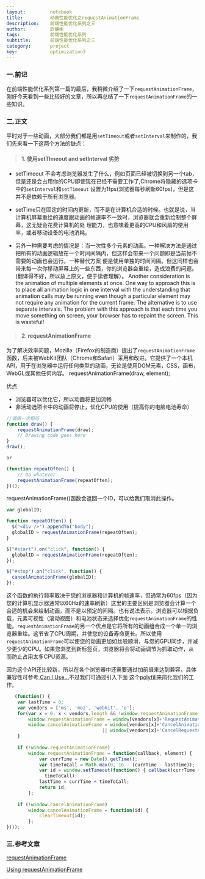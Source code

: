 ```yaml
---
layout:     	notebook
title:     	    动画性能优化之requestAnimationFrame
description:    前端性能优化系列之三
author:     	許健彬
tags:      	    前端性能优化系列
subtitle:     	前端性能优化系列之三
category:     	project
key:            optimization3
---
```


### 一.前记
在前端性能优化系列第一篇的最后，我稍微介绍了一下`requestAnimationFrame`，刚好今天看到一些比较好的文章，所以再总结了一下`requestAnimationFrame`的一些知识。

### 二.正文
平时对于一些动画，大部分我们都是用`setTimeout`或者`setInterval`来制作的，我们先来看一下这两个方法的缺点：

> #### 1. 使用setTImeout and setInterval 劣势

* setTimeout 不会考虑浏览器发生了什么，例如页面已经被切换到另一个tab，但是还是会占用你的CPU即使现在已经不需要工作了,Chrome将隐藏的选项卡中的`setInterval`和`setTimeout`
设置为1fps(浏览器每秒刷新60fps)，但是这并不是依赖于所有浏览器。
* setTime只在固定的时间内更新，而不是在计算机合适的时候。也就是说，当计算机屏幕重绘的速度跟动画的帧速率不一致时，浏览器就会重新绘制整个屏幕，这无疑会花费计算机的处
理能力，也意味着更高的CPU和风扇的使用率，或者移动设备的电池消耗。

* 另外一种需要考虑的情况是：当一次性多个元素的动画。一种解决方法是通过把所有的动画逻辑放在一个时间间隔内，但这样会带来一个问题即是当前帧不需要的动画也会运行。一种替代方案
便是使用单独的时间间隔。但这同样也会带来每一次你移动屏幕上的一些东西，你的浏览器会重绘，造成浪费的问题。(翻译得不好，所以放上原文，便于读者理解）。
Another consideration is the animation of multiple elements at once. One way to approach this is to place all animation logic in one interval with the understanding that animation calls may be running even though a particular element may not require any animation for the current frame. The alternative is to use separate intervals. The problem with this approach is that each time you move something on screen, your browser has to repaint the screen. This is wasteful! 

> #### 2. requestAnimationFrame 

为了解决效率问题，Mozilla（Firefox的制造商）提出了`requestAnimationFrame`函数，后来被WebKit团队（Chrome和Safari）采用和改进。它提供了一个本机API，用于在浏览器中运行任何类型的动画，无论是使用DOM元素，CSS，画布，WebGL或其他任何内容。
   requestAnimationFrame(draw, element);
  
优点

* 浏览器可以优化它，所以动画将更加流畅
* 非活动选项卡中的动画将停止，优化CPU的使用（提高你的电脑电池寿命）
 
```javascript
//调用一次即可
function draw() {
    requestAnimationFrame(draw);
    // Drawing code goes here
}
draw();

or

(function repeatOften() {
    // Do whatever
    requestAnimationFrame(repeatOften);
})();
```

requestAnimationFrame()函数会返回一个ID，可以给我们取消此操作。

```javascript
var globalID;

function repeatOften() {
  $("<div />").appendTo("body");
  globalID = requestAnimationFrame(repeatOften);
}

$("#start").on("click", function() {
  globalID = requestAnimationFrame(repeatOften);
});

$("#stop").on("click", function() {
  cancelAnimationFrame(globalID);
});
```


这个函数的执行频率取决于您的浏览器和计算机的帧速率，但通常为60fps（因为您的计算机显示器通常以60Hz的速率刷新）这里的主要区别是浏览器会计算一个合适的机会来绘制动画，而不是以预定的间隔。也有说法表示，浏览器可以根据负载，元素可视性（滚动视图）和电池状态来选择优化`requestAnimationFrame`的性能。`requestAnimationFrame`的另一个优点是它将所有的动画组合成一个单一的浏览器重绘。这节省了CPU周期，并使您的设备寿命更长。所以使用`requestAnimationFrame`可以使您的动画更加如丝般顺滑，与您的GPU同步，并减少更少的CPU。如果您浏览到新标签页，浏览器将会将动画调节为抓取动作，从而防止占用太多CPU资源。

因为这个API还比较新，所以在各个浏览器中还需要通过加前缀来达到兼容，具体兼容性可参考[ Can I Use...](http://caniuse.com/#feat=requestanimationframe)不过我们可通过引入下面
这个[polyfill](https://gist.github.com/paulirish/1579671)来简化我们的工作。

```javascript
   (function() {
    var lastTime = 0;
    var vendors = ['ms', 'moz', 'webkit', 'o'];
    for(var x = 0; x < vendors.length && !window.requestAnimationFrame; ++x) {
        window.requestAnimationFrame = window[vendors[x]+'RequestAnimationFrame'];
        window.cancelAnimationFrame = window[vendors[x]+'CancelAnimationFrame'] 
                                   || window[vendors[x]+'CancelRequestAnimationFrame'];
    }
 
    if (!window.requestAnimationFrame)
        window.requestAnimationFrame = function(callback, element) {
            var currTime = new Date().getTime();
            var timeToCall = Math.max(0, 16 - (currTime - lastTime));
            var id = window.setTimeout(function() { callback(currTime + timeToCall); }, 
              timeToCall);
            lastTime = currTime + timeToCall;
            return id;
        };
 
    if (!window.cancelAnimationFrame)
        window.cancelAnimationFrame = function(id) {
            clearTimeout(id);
        };
}());
```

### 三.参考文章
[requestAnimationFrame](http://creativejs.com/resources/requestanimationframe/)

[Using requestAnimationFrame](https://css-tricks.com/using-requestanimationframe/)